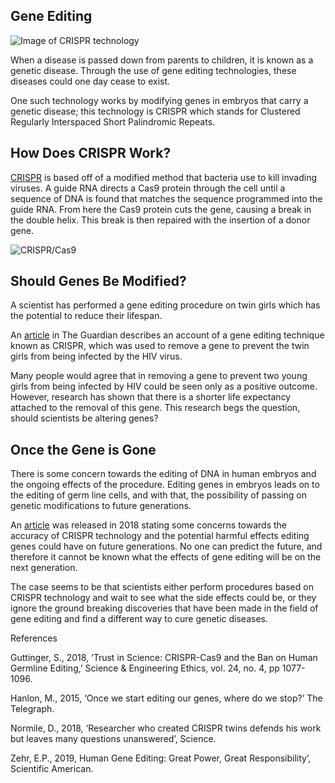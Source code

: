 ## Gene Editing 

![Image of CRISPR technology](https://upload.wikimedia.org/wikipedia/commons/thumb/8/8d/4QYZ.png/1024px-4QYZ.png)

When a disease is passed down from parents to children, it is known as a genetic disease. Through the use of gene editing technologies, these diseases could one day cease to exist. 

One such technology works by modifying genes in embryos that carry a genetic disease; this technology is CRISPR which stands for Clustered Regularly Interspaced Short Palindromic Repeats. 

## How Does CRISPR Work?

[CRISPR](https://www.youtube.com/watch?v=UKbrwPL3wXE) is based off of a modified method that bacteria use to kill invading viruses. A guide RNA directs a Cas9 protein through the cell until a sequence of DNA is found that matches the sequence programmed into the guide RNA. From here the Cas9 protein cuts the gene, causing a break in the double helix. This break is then repaired with the insertion of a donor gene. 

![CRISPR/Cas9](https://upload.wikimedia.org/wikipedia/commons/f/f4/15_Hegasy_Cas9_DNA_Tool_Wiki_E_CCBYSA.png)

## Should Genes Be Modified?

A scientist has performed a gene editing procedure on twin girls which has the potential to reduce their lifespan.

An [article](https://www.theguardian.com/science/2019/jun/03/gene-mutation-protect-hiv-raises-risk-early-death?utm_term=RWRpdG9yaWFsX0xhYk5vdGVzLTE5MDYwNw%3D%3D&utm_source=esp&utm_medium=Email&utm_campaign=LabNotes&CMP=labnotes_email) in The Guardian describes an account of a gene editing technique known as CRISPR, which was used to remove a gene to prevent the twin girls from being infected by the HIV virus. 

Many people would agree that in removing a gene to prevent two young girls from being infected by HIV could be seen only as a positive outcome. However, research has shown that there is a shorter life expectancy attached to the removal of this gene. This research begs the question, should scientists be altering genes?

## Once the Gene is Gone 

There is some concern towards the editing of DNA in human embryos and the ongoing effects of the procedure. Editing genes in embryos leads on to the editing of germ line cells, and with that, the possibility of passing on genetic modifications to future generations. 

An [article](https://link.springer.com/article/10.1007/s11948-017-9931-1) was released in 2018 stating some concerns towards the accuracy of CRISPR technology and the potential harmful effects editing genes could have on future generations. No one can predict the future, and therefore it cannot be known what the effects of gene editing will be on the next generation. 

The case seems to be that scientists either perform procedures based on CRISPR technology and wait to see what the side effects could be, or they ignore the ground breaking discoveries that have been made in the field of gene editing and find a different way to cure genetic diseases. 

References 

Guttinger, S., 2018, ‘Trust in Science: CRISPR-Cas9 and the Ban on Human Germline Editing,’ Science & Engineering Ethics, vol. 24, no. 4, pp 1077-1096.

Hanlon, M., 2015, ‘Once we start editing our genes, where do we stop?’ The Telegraph. 

Normile, D., 2018, ‘Researcher who created CRISPR twins defends his work but leaves many questions unanswered’, Science. 

Zehr, E.P., 2019, Human Gene Editing: Great Power, Great Responsibility’, Scientific American.
